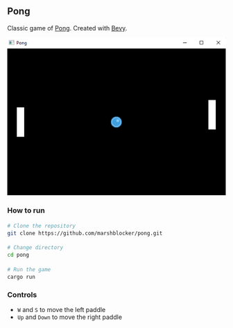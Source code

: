 ## Pong

Classic game of [Pong](https://en.wikipedia.org/wiki/Pong). Created with [Bevy](https://bevyengine.org/).

<!-- Display image stored in preview/game.png -->
![Game Preview](preview/game.png)

### How to run

```bash
# Clone the repository
git clone https://github.com/marshblocker/pong.git

# Change directory
cd pong

# Run the game
cargo run
```

### Controls

-   `W` and `S` to move the left paddle
-   `Up` and `Down` to move the right paddle